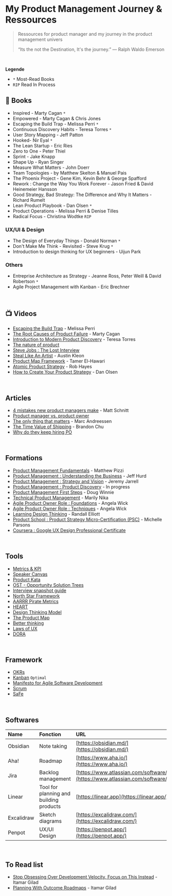 # My Product Management Journey & Ressources

> Ressources for product manager and my journey in the product management univers
> 
> “Its the not the Destination, It's the journey.” ― Ralph Waldo Emerson

<br>

**Legende**
- `*` Most-Read Books
- `RIP` Read In Process

## &#128215; Books

- Inspired - Marty Cagan `*`
- Empowered - Marty Cagan & Chris Jones 
- Escaping the Build Trap - Melissa Perri `*`
- Continuous Discovery Habits - Teresa Torres `*`
- User Story Mapping -  Jeff Patton
- Hooked- Nir Eyal `*`
- The Lean Startup - Eric Ries
- Zero to One - Peter Thiel
- Sprint - Jake Knapp
- Shape Up - Ryan Singer
- Measure What Matters - John Doerr
- Team Topologies - by Matthew Skelton & Manuel Pais
- The Phoenix Project - Gene Kim, Kevin Behr & George Spafford
- Rework : Change the Way You Work Forever - Jason Fried & David Heinemeier Hansson
- Good Strategy, Bad Strategy: The Difference and Why It Matters - Richard Rumelt
- Lean Product Playbook - Dan Olsen `*`
- Product Operations - Melissa Perri & Denise Tilles
- Radical Focus - Christina Wodtke `RIP`

### UX/UI & Design
- The Design of Everyday Things - Donald Norman `*`
- Don't Make Me Think - Revisited - Steve Krug `*`
- Introduction to design thinking for UX beginners - Uijun Park

### Others
- Entreprise Architecture as Strategy - Jeanne Ross, Peter Weill & David Robertson `*`
- Agile Project Management with Kanban - Eric Brechner

<br>

## 📺 Videos

- [Escaping the Build Trap](https://www.youtube.com/watch?v=DmJXpI7OJuY) - Melissa Perri
- [The Root Causes of Product Failure](https://www.youtube.com/watch?v=9dccd8lihpQ) - Marty Cagan
- [Introduction to Modern Product Discovery](https://www.youtube.com/watch?v=l7-5x0ra2tc) - Teresa Torres
- [The nature of product](https://www.youtube.com/watch?v=h-KVGHoQ_98)
- [Steve Jobs : The Lost Interview](https://www.youtube.com/watch?v=TlIbRDQvAXE)
- [Steal Like An Artist](https://www.youtube.com/watch?v=oww7oB9rjgw) - Austin Kleon
- [Product Map Framework](https://www.youtube.com/watch?v=leGK_dUeUw4) - Tamer El-Hawari
- [Atomic Product Strategy](https://vimeo.com/354744389) - Rob Hayes
- [How to Create Your Product Strategy](https://www.youtube.com/watch?v=11b2JdeHoGM) - Dan Olsen

<br>

## Articles
- [4 mistakes new product managers make](https://product.hubspot.com/blog/4-mistakes-new-product-managers-make) - Matt Schnitt
- [Product manager vs. product owner](https://www.launchnotes.com/blog/product-manager-vs-product-owner)
- [The only thing that matters](https://pmarchive.com/guide_to_startups_part4.html) - Marc Andreessen
- [The Time Value of Shipping](https://blackboxofpm.com/the-time-value-of-shipping-6deaf8d7d565) - Brandon Chu
- [Why do they keep hiring PO](https://www.digitalproductjobs.com/why-do-they-keep-hiring-product-owners-and-not-product-managers-and-why-you-should-avoid-companies-that-do/#part-1projectdelivery-vs-product-companies)


<br>

## Formations
- [Product Management Fundamentals](https://www.pluralsight.com/courses/product-management-fundamentals) - Matthew Pizzi
- [Product Management : Understanding the Business](https://www.pluralsight.com/courses/product-management-understanding-business) - Jeff Hurd
- [Product Management : Strategy and Vision](https://www.pluralsight.com/courses/product-management-strategy-vision) - Jeremy Jarrell
- [Product Management : Product Discovery]() - In progress
- [Product Management First Steps]() - Doug Winnie
- [Technical Product Management]() - Marily Nika
- [Agile Product Owner Role : Foundations]() - Angela Wick
- [Agile Product Owner Role : Techniques]() - Angela Wick
- [Learning Design Thinking]() - Randall Elliott
- [Product School : Product Strategy Micro-Certification (PSC)](https://productschool.teachable.com/p/productstrategy) - Michelle Parsons
- [Coursera : Google UX Design Professional Certificate](https://www.coursera.org/)

<br>

## Tools
- [Metrics & KPI](https://github.com/robotsatan/PM-Repos/blob/main/tools/metrics.md)
- [Speaker Canvas](https://github.com/robotsatan/product-management-repository/blob/main/tools/Speaker%20Canvas.pdf)
- [Product Kata](https://melissaperri.com/blog/2015/07/22/the-product-kata)
- [OST - Opportunity Solution Trees](https://www.producttalk.org/opportunity-solution-tree/)
- [Interview snapshot guide](https://posthog.com/blog/interview-snapshot-guide)
- [North Star Framework](https://amplitude.com/blog/product-north-star-metric?ref=https://product-frameworks.com)
- [AARRR Pirate Metrics](https://www.productplan.com/glossary/aarrr-framework/)
- [HEART](https://www.productplan.com/glossary/heart-framework/)
- [Design Thinking Model](https://github.com/ProdArtisan/Product-Management-Road/blob/main/tools/Design%20Thinking%20Model.md)
- [The Product Map](https://github.com/ProdArtisan/Product-Management-Road/blob/main/tools/map.md)
- [Better thinking](https://untools.co/)
- [Laws of UX](https://lawsofux.com/)
- [DORA](https://dora.dev/)

<br>

## Framework

- [OKRs]()
- [Kanban]() `Optimal`
- [Manifesto for Agile Software Development](https://agilemanifesto.org/)
- [Scrum](https://scrumguides.org/index.html) 
- [SaFe]() 

<br>

## Softwares

| Name | Fonction | URL |
| :---- | :--- | :--- |
| Obsidian | Note taking | [https://obsidian.md/](https://obsidian.md/) |
| Aha! | Roadmap | [https://www.aha.io/](https://www.aha.io/) |
| Jira | Backlog management | [https://www.atlassian.com/software/jira](https://www.atlassian.com/software/jira) |
| Linear | Tool for planning and building products | [https://linear.app](https://linear.app/) |
| Excalidraw | Sketch diagrams | [https://excalidraw.com/](https://excalidraw.com/) |
| Penpot | UX/UI Design | [https://penpot.app/](https://penpot.app/) |

<br>

## To Read list
- [Stop Obsessing Over Development Velocity, Focus on This Instead](https://itamargilad.com/velocity-vs-impact/) - Itamar Gilad
- [Planning With Outcome Roadmaps](https://itamargilad.com/outcome-roadmaps/) - Itamar Gilad
